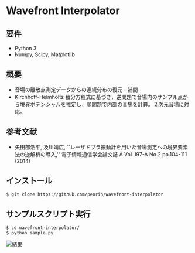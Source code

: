 Wavefront Interpolator
======================


要件
----

* Python 3
* Numpy, Scipy, Matplotlib


概要
----

* 音場の離散点測定データからの連続分布の復元・補間
* Kirchhoff-Helmholtz 積分方程式に基づき，逆問題で音場内のサンプル点から境界ポテンシャルを推定し，順問題で内部の音場を計算。２次元音場に対応。


参考文献
--------

* 矢田部浩平, 及川靖広, ``レーザドプラ振動計を用いた音場測定への境界要素法の逆解析の導入,'' 電子情報通信学会論文誌 A Vol.J97-A No.2 pp.104-111 (2014)


インストール
-----------

```
$ git clone https://github.com/penrin/wavefront-interpolator
```

サンプルスクリプト実行
-------------------

```
$ cd wavefront-interpolator/
$ python sample.py
```

![結果](https://github.com/penrin/wavefront-interpolator/sample.jpg)

